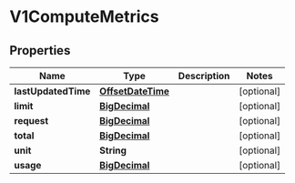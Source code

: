 # V1ComputeMetrics

## Properties
Name | Type | Description | Notes
------------ | ------------- | ------------- | -------------
**lastUpdatedTime** | [**OffsetDateTime**](OffsetDateTime.md) |  |  [optional]
**limit** | [**BigDecimal**](BigDecimal.md) |  |  [optional]
**request** | [**BigDecimal**](BigDecimal.md) |  |  [optional]
**total** | [**BigDecimal**](BigDecimal.md) |  |  [optional]
**unit** | **String** |  |  [optional]
**usage** | [**BigDecimal**](BigDecimal.md) |  |  [optional]
